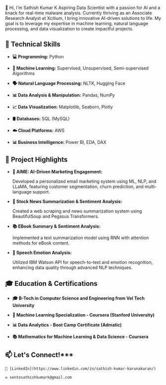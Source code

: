 👋 Hi, I'm Sathish Kumar K
Aspiring Data Scientist with a passion for AI and a knack for real-time malware analysis. Currently thriving as an Associate Research Analyst at Xcitium, 
I bring innovative AI-driven solutions to life. My goal is to leverage my expertise in machine learning, natural language processing, and data visualization to create impactful projects.

## 🔧 Technical Skills

- **💻 Programming:** Python
  
- **🤖 Machine Learning:** Supervised, Unsupervised, Semi-supervised Algorithms
  
- **🗣️ Natural Language Processing:** NLTK, Hugging Face
  
- **📊 Data Analysis & Manipulation:** Pandas, NumPy
  
- **📈 Data Visualization:** Matplotlib, Seaborn, Plotly
  
- **🛢️ Databases:** SQL (MySQL)
  
- **☁️ Cloud Platforms:** AWS
  
- **📊 Business Intelligence:** Power BI, EDA, DAX  


## 🚀 Project Highlights

 - **📨 AIME: AI-Driven Marketing Engagement:**

      Developed a personalized email marketing system using ML, NLP, and LLaMA, featuring customer segmentation, churn prediction, and multi-language support.

 - **📰 Stock News Summarization & Sentiment Analysis:**

      Created a web scraping and news summarization system using BeautifulSoup and Pegasus Transformers.

  - **📚 EBook Summary & Sentiment Analysis:**
  
      Implemented a text summarization model using RNN with attention methods for eBook content.

  - **🎤 Speech Emotion Analysis:**
  
      Utilized IBM Watson API for speech-to-text and emotion recognition, enhancing data quality through advanced NLP techniques.


## 🎓 Education & Certifications

 - **🎓 B-Tech in Computer Science and Engineering from Vel Tech University**

  - **📜 Machine Learning Specialization - Coursera (Stanford University)**

  - **📊 Data Analytics - Boot Camp Certificate (Admatic)**

  - **📚 Mathematics for Machine Learning & Data Science - Coursera**


  ## 📫 Let's Connect!***
  
    🔗 [LinkedIn](https://www.linkedin.com/in/sathish-kumar-karunakaran/)
    
    ✉️ sentosathishkumark@gmail.com
